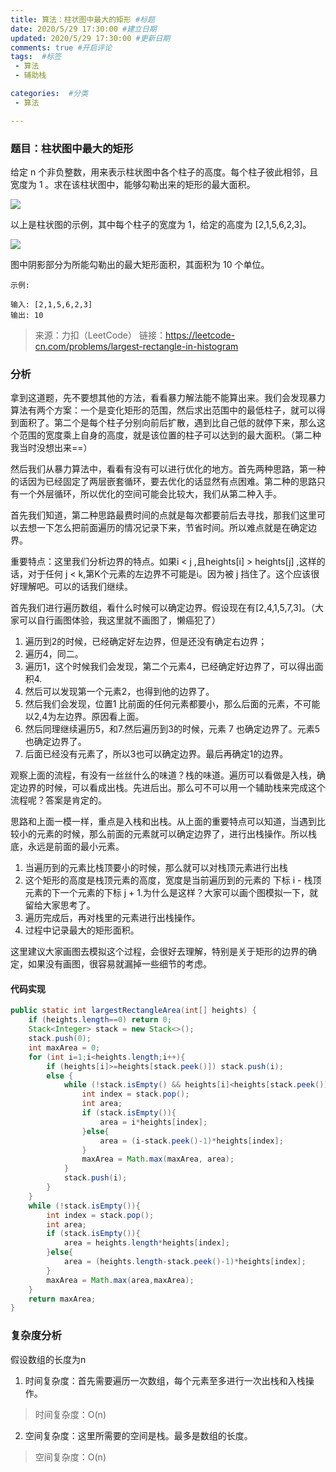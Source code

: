 ```yaml
---
title: 算法：柱状图中最大的矩形 #标题
date: 2020/5/29 17:30:00 #建立日期
updated: 2020/5/29 17:30:00 #更新日期
comments: true #开启评论
tags:  #标签
 - 算法 
 - 辅助栈

categories:  #分类
 - 算法

---
```


### 题目：柱状图中最大的矩形

给定 n 个非负整数，用来表示柱状图中各个柱子的高度。每个柱子彼此相邻，且宽度为 1 。求在该柱状图中，能够勾勒出来的矩形的最大面积。

![](https://img2020.cnblogs.com/blog/1961534/202005/1961534-20200530184957296-77413922.png)

以上是柱状图的示例，其中每个柱子的宽度为 1，给定的高度为 [2,1,5,6,2,3]。

![](https://img2020.cnblogs.com/blog/1961534/202005/1961534-20200530184958716-2094348161.png)

图中阴影部分为所能勾勒出的最大矩形面积，其面积为 10 个单位。

```
示例:

输入: [2,1,5,6,2,3]
输出: 10
```

> 来源：力扣（LeetCode）
> 链接：https://leetcode-cn.com/problems/largest-rectangle-in-histogram

### 分析

拿到这道题，先不要想其他的方法，看看暴力解法能不能算出来。我们会发现暴力算法有两个方案：一个是变化矩形的范围，然后求出范围中的最低柱子，就可以得到面积了。第二个是每个柱子分别向前后扩散，遇到比自己低的就停下来，那么这个范围的宽度乘上自身的高度，就是该位置的柱子可以达到的最大面积。（第二种我当时没想出来==）

然后我们从暴力算法中，看看有没有可以进行优化的地方。首先两种思路，第一种的话因为已经固定了两层嵌套循环，要去优化的话显然有点困难。第二种的思路只有一个外层循环，所以优化的空间可能会比较大，我们从第二种入手。

首先我们知道，第二种思路最费时间的点就是每次都要前后去寻找，那我们这里可以去想一下怎么把前面遍历的情况记录下来，节省时间。所以难点就是在确定边界。

重要特点：这里我们分析边界的特点。如果i < j ,且heights[i] > heights[j] ,这样的话，对于任何 j < k,第K个元素的左边界不可能是i。因为被 j 挡住了。这个应该很好理解吧。可以的话我们继续。

首先我们进行遍历数组，看什么时候可以确定边界。假设现在有[2,4,1,5,7,3]。（大家可以自行画图体验，我这里就不画图了，懒癌犯了）

1. 遍历到2的时候，已经确定好左边界，但是还没有确定右边界；
2. 遍历4，同二。
3. 遍历1，这个时候我们会发现，第二个元素4，已经确定好边界了，可以得出面积4.
4. 然后可以发现第一个元素2，也得到他的边界了。
5. 然后我们会发现，位置1 比前面的任何元素都要小，那么后面的元素，不可能以2,4为左边界。原因看上面。
6. 然后同理继续遍历5，和7.然后遍历到3的时候，元素 7 也确定边界了。元素5也确定边界了。
7. 后面已经没有元素了，所以3也可以确定边界。最后再确定1的边界。

观察上面的流程，有没有一丝丝什么的味道？栈的味道。遍历可以看做是入栈，确定边界的时候，可以看成出栈。先进后出。那么可不可以用一个辅助栈来完成这个流程呢？答案是肯定的。

思路和上面一模一样，重点是入栈和出栈。从上面的重要特点可以知道，当遇到比较小的元素的时候，那么前面的元素就可以确定边界了，进行出栈操作。所以栈底，永远是前面的最小元素。

1. 当遍历到的元素比栈顶要小的时候，那么就可以对栈顶元素进行出栈
2. 这个矩形的高度是栈顶元素的高度，宽度是当前遍历到的元素的 下标 i - 栈顶元素的下一个元素的下标 j + 1.为什么是这样？大家可以画个图模拟一下，就留给大家思考了。
3. 遍历完成后，再对栈里的元素进行出栈操作。
4. 过程中记录最大的矩形面积。

这里建议大家画图去模拟这个过程，会很好去理解，特别是关于矩形的边界的确定，如果没有画图，很容易就漏掉一些细节的考虑。

#### 代码实现

```java
public static int largestRectangleArea(int[] heights) {
    if (heights.length==0) return 0;
    Stack<Integer> stack = new Stack<>();
    stack.push(0);
    int maxArea = 0;
    for (int i=1;i<heights.length;i++){
        if (heights[i]>=heights[stack.peek()]) stack.push(i);
        else {
            while (!stack.isEmpty() && heights[i]<heights[stack.peek()] ){
                int index = stack.pop();
                int area;
                if (stack.isEmpty()){
                    area = i*heights[index];
                }else{
                    area = (i-stack.peek()-1)*heights[index];
                }
                maxArea = Math.max(maxArea, area);
            }
            stack.push(i);
        }
    }
    while (!stack.isEmpty()){
        int index = stack.pop();
        int area;
        if (stack.isEmpty()){
            area = heights.length*heights[index];
        }else{
            area = (heights.length-stack.peek()-1)*heights[index];
        }
        maxArea = Math.max(area,maxArea);
    }
    return maxArea;
}
```

### 复杂度分析

假设数组的长度为n

1. 时间复杂度：首先需要遍历一次数组，每个元素至多进行一次出栈和入栈操作。

> 时间复杂度：O(n)

2. 空间复杂度：这里所需要的空间是栈。最多是数组的长度。

> 空间复杂度：O(n)
